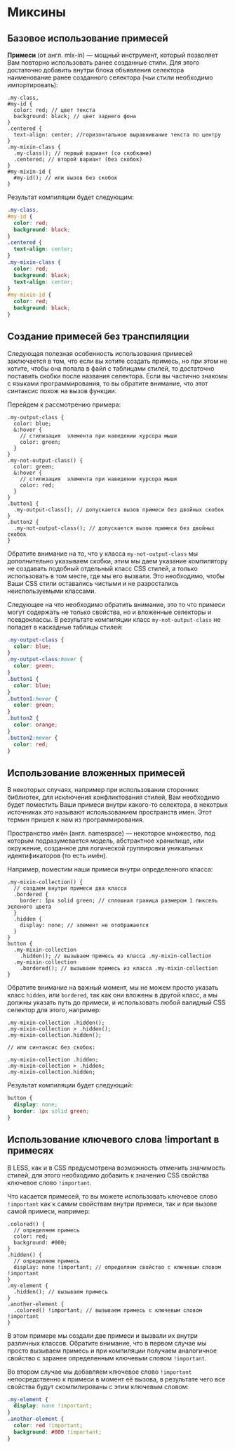 # Миксины

## Базовое использование примесей

**Примеси** (от англ. mix-in) — мощный инструмент, который позволяет Вам повторно использовать ранее созданные стили. Для этого достаточно добавить внутри блока объявления селектора наименование ранее созданного селектора (чьи стили необходимо импортировать):

```less
.my-class,
#my-id {
  color: red; // цвет текста
  background: black; // цвет заднего фона
}
.centered {
  text-align: center; //горизонтальное выравнивание текста по центру
}
.my-mixin-class {
  .my-class(); // первый вариант (со скобками)
  .centered; // второй вариант (без скобок)
}
#my-mixin-id {
  #my-id(); // или вызов без скобок
}
```

Результат компиляции будет следующим:

```css
.my-class,
#my-id {
  color: red;
  background: black;
}
.centered {
  text-align: center;
}
.my-mixin-class {
  color: red;
  background: black;
  text-align: center;
}
#my-mixin-id {
  color: red;
  background: black;
}
```

## Создание примесей без транспиляции

Следующая полезная особенность использования примесей заключается в том, что если вы хотите создать примесь, но при этом не хотите, чтобы она попала в файл с таблицами стилей, то достаточно поставить скобки после названия селектора. Если вы частично знакомы с языками программирования, то вы обратите внимание, что этот синтаксис похож на вызов функции.

Перейдем к рассмотрению примера:

```less
.my-output-class {
  color: blue;
  &:hover {
    // стилизация  элемента при наведении курсора мыши
    color: green;
  }
}
.my-not-output-class() {
  color: green;
  &:hover {
    // стилизация  элемента при наведении курсора мыши
    color: red;
  }
}
.button1 {
  .my-output-class(); // допускается вызов примеси без двойных скобок
}
.button2 {
  .my-not-output-class(); // допускается вызов примеси без двойных скобок
}
```

Обратите внимание на то, что у класса `my-not-output-class` мы дополнительно указываем скобки, этим мы даем указание компилятору не создавать подобный отдельный класс CSS стилей, а только использовать в том месте, где мы его вызвали. Это необходимо, чтобы Ваши CSS стили оставались чистыми и не разростались неиспользуемыми классами.

Следующее на что необходимо обратить внимание, это то что примеси могут содержать не только свойства, но и вложенные селекторы и псевдоклассы. В результате компиляции класс `my-not-output-class` не попадет в каскадные таблицы стилей:

```css
.my-output-class {
  color: blue;
}
.my-output-class:hover {
  color: green;
}
.button1 {
  color: blue;
}
.button1:hover {
  color: green;
}
.button2 {
  color: orange;
}
.button2:hover {
  color: red;
}
```

## Использование вложенных примесей

В некоторых случаях, например при использовании сторонних библиотек, для исключения конфликтования стилей, Вам необходимо будет поместить Ваши примеси внутри какого-то селектора, в некотрых источниках это называют использованием пространств имен. Этот термин пришел к нам из программирования.

Пространство имён (англ. namespace) — некоторое множество, под которым подразумевается модель, абстрактное хранилище, или окружение, созданное для логической группировки уникальных идентификаторов (то есть имён).

Например, поместим наши примеси внутри определенного класса:

```less
.my-mixin-collection() {
  // создаем внутри примеси два класса
  .bordered {
    border: 1px solid green; // сплошная граница размером 1 пиксель зеленого цвета
  }
  .hidden {
    display: none; // элемент не отображается
  }
}
button {
  .my-mixin-collection
    .hidden(); // вызываем примесь из класса .my-mixin-collection
  .my-mixin-collection
    .bordered(); // вызываем примесь из класса .my-mixin-collection
}
```

Обратите внимание на важный момент, мы не можем просто указать класс `hidden`, или `bordered`, так как они вложены в другой класс, а мы должны указать путь до примеси, и использовать любой валидный CSS селектор для этого, например:

```less
.my-mixin-collection .hidden();
.my-mixin-collection > .hidden();
.my-mixin-collection.hidden();

// или синтаксис без скобок:

.my-mixin-collection .hidden;
.my-mixin-collection > .hidden;
.my-mixin-collection.hidden;
```

Результат компиляции будет следующий:

```css
button {
  display: none;
  border: 1px solid green;
}
```

## Использование ключевого слова !important в примесях

В LESS, как и в CSS предусмотрена возможность отменить значимость стилей, для этого необходимо добавить к значению CSS свойства ключевое слово `!important`.

Что касается примесей, то вы можете использовать ключевое слово `!important` как к самим свойствам внутри примеси, так и при вызове самой примеси, например:

```less
.colored() {
  // определяем примесь
  color: red;
  background: #000;
}
.hidden() {
  // определяем примесь
  display: none !important; // определяем свойство с ключевым словом !important
}
.my-element {
  .hidden(); // вызываем примесь
}
.another-element {
  .colored() !important; // вызываем примесь с ключевым словом !important
}
```

В этом примере мы создали две примеси и вызвали их внутри различных классов. Обратите внимание, что в первом случае мы просто вызываем примесь и при компиляции получаем аналогичное свойство с заранее определенным ключевым словом `!important`.

Во втором случае мы добавляем ключевое слово `!important` непосредственно к примеси в момент её вызова, в результате чего все свойства будут скомпилированы с этим ключевым словом:

```css
.my-element {
  display: none !important;
}
.another-element {
  color: red !important;
  background: #000 !important;
}
```
